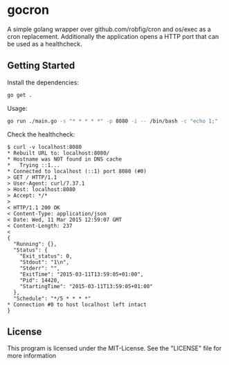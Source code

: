 # gocron 

A simple golang wrapper over github.com/robfig/cron and os/exec as a cron replacement. Additionally the application opens a HTTP port that can be used as a healthcheck. 

## Getting Started

Install the dependencies:

```bash
go get .
```

Usage:

```bash
go run ./main.go -s "* * * * *" -p 8080 -i -- /bin/bash -c "echo 1;"
```

Check the healthcheck:

```
$ curl -v localhost:8080
* Rebuilt URL to: localhost:8080/
* Hostname was NOT found in DNS cache
*   Trying ::1...
* Connected to localhost (::1) port 8080 (#0)
> GET / HTTP/1.1
> User-Agent: curl/7.37.1
> Host: localhost:8080
> Accept: */*
>
< HTTP/1.1 200 OK
< Content-Type: application/json
< Date: Wed, 11 Mar 2015 12:59:07 GMT
< Content-Length: 237
<
{
  "Running": {},
  "Status": {
    "Exit_status": 0,
    "Stdout": "1\n",
    "Stderr": "",
    "ExitTime": "2015-03-11T13:59:05+01:00",
    "Pid": 14420,
    "StartingTime": "2015-03-11T13:59:05+01:00"
  },
  "Schedule": "*/5 * * * *"
* Connection #0 to host localhost left intact
}
```

## License

This program is licensed under the MIT-License. See the "LICENSE" file for more information
